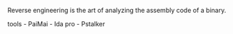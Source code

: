 Reverse engineering is the art of analyzing the assembly code of a binary. 

tools 
	-	PaiMai
	-	Ida pro
	-	Pstalker
	